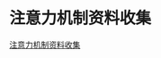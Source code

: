 # 注意力机制资料收集
[注意力机制资料收集](https://aiwithcloud.com/2021/11/29/%e6%b3%a8%e6%84%8f%e5%8a%9b%e6%9c%ba%e5%88%b6%e8%b5%84%e6%96%99%e6%94%b6%e9%9b%86/)